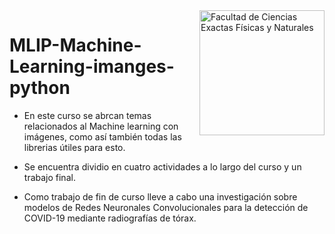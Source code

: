 <img src="https://drive.google.com/uc?export=view&id=1fBDbTvato9MGgCJ-yMGF_cw-f8K1AZ3K" title="Facultad de Ciencias Exactas Físicas y Naturales" width="200" img align="right"/>

# MLIP-Machine-Learning-imanges-python

- En este curso se abrcan temas relacionados al Machine learning con imágenes, como así también todas las librerias útiles para esto.

- Se encuentra dividio en cuatro actividades a lo largo del curso y un trabajo final.

- Como trabajo de fin de curso lleve a cabo una investigación sobre modelos de Redes Neuronales Convolucionales para la detección de COVID-19 mediante radiografías de tórax.